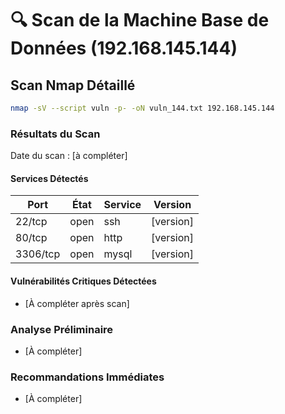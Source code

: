 # 🔍 Scan de la Machine Base de Données (192.168.145.144)

## Scan Nmap Détaillé
```bash
nmap -sV --script vuln -p- -oN vuln_144.txt 192.168.145.144
```

### Résultats du Scan
Date du scan : [à compléter]

#### Services Détectés
| Port    | État  | Service | Version            |
|---------|-------|---------|-------------------|
| 22/tcp  | open  | ssh     | [version]          |
| 80/tcp  | open  | http    | [version]          |
| 3306/tcp| open  | mysql   | [version]          |

#### Vulnérabilités Critiques Détectées
- [À compléter après scan]

### Analyse Préliminaire
- [À compléter]

### Recommandations Immédiates
- [À compléter] 